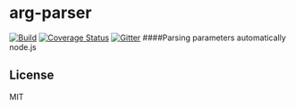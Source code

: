 # arg-parser 
[![Build](https://travis-ci.org/Jarvin-Guan/arg-parser.svg?branch=master)](https://travis-ci.org/Jarvin-Guan/arg-parser/)      [![Coverage Status](https://coveralls.io/repos/github/Jarvin-Guan/arg-parser/badge.svg?branch=master)](https://coveralls.io/github/Jarvin-Guan/arg-parser?branch=master)
[![Gitter](https://badges.gitter.im/Jarvin-Guan/arg-parser.svg)](https://gitter.im/Jarvin-Guan/arg-parser?utm_source=badge&utm_medium=badge&utm_campaign=pr-badge)
####Parsing parameters automatically     node.js

## License

  MIT
 
